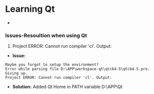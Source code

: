 # Learning Qt
- <b></b>

### Issues-Resoultion when using Qt
1. Project ERROR: Cannot run compiler 'cl'. Output:
- <b>Issue:</b>
```
Maybe you forgot to setup the environment?
Error while parsing file D:\APP\workspace-qt\qtcb4-5\qtcb4-5.pro. Giving up.
Project ERROR: Cannot run compiler 'cl'. Output:
```
- <b>Solution:</b>
Added Qt Home in PATH variable
D:\APP\Qt
